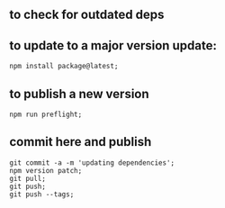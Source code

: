 ## to check for outdated deps

## to update to a major version update:

    npm install package@latest;

## to publish a new version

    npm run preflight;

## commit here and publish

    git commit -a -m 'updating dependencies';
    npm version patch;
    git pull;
    git push;
    git push --tags;